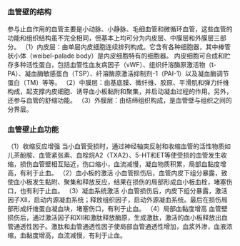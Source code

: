 ## 


### 血管壁的结构

参与止血作用的血管主要是小动脉、小静脉、毛细血管和微循环血管，这些血管的功能和组织结构虽不完全相同，但基本上均可分为内皮层、中膜层和外膜层三部分。
（1）内皮层：由单层内皮细胞连续排列构成。它含有各种细胞器，其中棒管状小体（weibel-palade body）是内皮细胞特有的细胞器。
内皮细胞可合成和贮存多种活性蛋白，包括血管性血友病因子（vWF）、组织纤溶酶原激活物（t-PA）、凝血酶敏感蛋白（TSP）、纤溶酶原激活抑制剂-1（PAI-1）以及凝血酶调节蛋白（TM）等等。
（2）中膜层：由基底膜、微纤维、胶原、平滑肌和弹力纤维构成，起支撑内皮细胞、诱导血小板黏附和聚集，并启动凝血过程的作用。另外，还参与血管的舒缩功能。
（3）外膜层：由结缔组织构成，是血管壁与组织之间的分界层。

### 血管壁止血功能

（1）收缩反应增强
当小血管受损时，通过神经轴突反射和收缩血管的活性物质如儿茶酚胺、血管紧张素、血栓烷A2（TXA2）、5-HT和ET等使受损的血管发生收缩，损伤血管壁相互贴近，伤口缩小，血流减慢，凝血物质积累，局部血黏度增高，有利于止血。
（2）血小板的激活
小血管损伤后，血管内皮下组分暴露，致使血小板发生黏附、聚集和释放反应，结果在损伤的局部形成血小板血栓，堵塞伤口，也有利于止血。
（3）凝血系统激活
小血管损伤后，内皮下组分暴露，激活因子Ⅻ，启动内源凝血系统；释放组织因子，启动外源凝血系统。最后在损伤局部形成纤维蛋白凝血块，堵塞伤口，有利于止血。
（4）局部血黏度增高
血管壁损伤后，通过激活因子和Ⅻ和激肽释放酶原，生成激肽，激活的血小板释放出血管通透性因子。激肽和血管通透性因子使局部血管通透性增加，血浆外渗，血液浓缩，血黏度增高，血流减慢，有利于止血。
